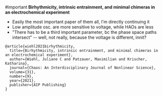 #important
**Birhythmicity, intrinsic entrainment, and minimal chimeras in an electrochemical experiment**

* Easily the most important paper of them all, I'm directly continuing it
* Low amplitude osc. are more sensitive to voltage, while HAOs are less
* "There has to be a third important parameter, bc the phase space paths intersect" -- well, not really, because the voltage is different, innit?
```
@article{wiehl2021birhythmicity,
  title={Birhythmicity, intrinsic entrainment, and minimal chimeras in an electrochemical experiment},
  author={Wiehl, Juliane C and Patzauer, Maximilian and Krischer, Katharina},
  journal={Chaos: An Interdisciplinary Journal of Nonlinear Science},
  volume={31},
  number={9},
  year={2021},
  publisher={AIP Publishing}
}
```